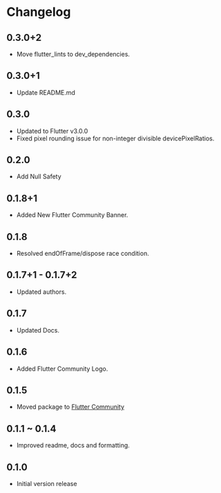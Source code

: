 # Changelog
## 0.3.0+2
  * Move flutter_lints to dev_dependencies.

## 0.3.0+1
  * Update README.md

## 0.3.0
  * Updated to Flutter v3.0.0
  * Fixed pixel rounding issue for non-integer divisible devicePixelRatios.

## 0.2.0
  * Add Null Safety

## 0.1.8+1
  * Added New Flutter Community Banner.

## 0.1.8
  * Resolved endOfFrame/dispose race condition.

## 0.1.7+1 - 0.1.7+2
  * Updated authors.

## 0.1.7
  * Updated Docs.

## 0.1.6
  * Added Flutter Community Logo.

## 0.1.5
  * Moved package to [Flutter Community](https://github.com/fluttercommunity)

## 0.1.1 ~ 0.1.4
  * Improved readme, docs and formatting.

## 0.1.0
  * Initial version release
